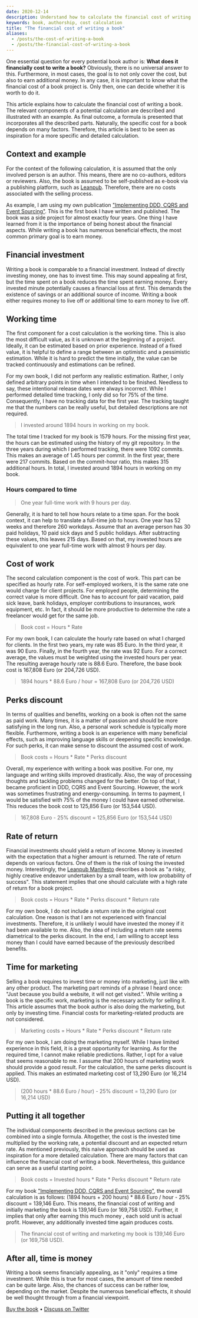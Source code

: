 ```yaml
---
date: 2020-12-14
description: Understand how to calculate the financial cost of writing a book.
keywords: book, authorship, cost calculation
title: "The financial cost of writing a book"
aliases: 
  - /posts/the-cost-of-writing-a-book
  - /posts/the-financial-cost-of-writing-a-book
---
```


One essential question for every potential book author is: **What does it financially cost to write a book?** Obviously, there is no universal answer to this. Furthermore, in most cases, the goal is to not only cover the cost, but also to earn additional money. In any case, it is important to know what the financial cost of a book project is. Only then, one can decide whether it is worth to do it.

This article explains how to calculate the financial cost of writing a book. The relevant components of a potential calculation are described and illustrated with an example. As final outcome, a formula is presented that incorporates all the described parts. Naturally, the specific cost for a book depends on many factors. Therefore, this article is best to be seen as inspiration for a more specific and detailed calculation.

## Context and example

For the context of the following calculation, it is assumed that the only involved person is an author. This means, there are no co-authors, editors or reviewers. Also, the book is assumed to be self-published as e-book via a publishing platform, such as [Leanpub](https://leanpub.com/). Therefore, there are no costs associated with the selling process.

As example, I am using my own publication ["Implementing DDD, CQRS and Event Sourcing"](https://leanpub.com/implementing-ddd-cqrs-and-event-sourcing). This is the first book I have written and published. The book was a side project for almost exactly four years. One thing I have learned from it is the importance of being honest about the financial aspects. While writing a book has numerous beneficial effects, the most common primary goal is to earn money.

## Financial investment

Writing a book is comparable to a financial investment. Instead of directly investing money, one has to invest time. This may sound appealing at first, but the time spent on a book reduces the time spent earning money. Every invested minute potentially causes a financial loss at first. This demands the existence of savings or an additional source of income. Writing a book either requires money to live off or additional time to earn money to live off.

## Working time

The first component for a cost calculation is the working time. This is also the most difficult value, as it is unknown at the beginning of a project. Ideally, it can be estimated based on prior experience. Instead of a fixed value, it is helpful to define a range between an optimistic and a pessimistic estimation. While it is hard to predict the time initially, the value can be tracked continuously and estimations can be refined.

For my own book, I did not perform any realistic estimation. Rather, I only defined arbitrary points in time when I intended to be finished. Needless to say, these intentional release dates were always incorrect. While I performed detailed time tracking, I only did so for 75% of the time. Consequently, I have no tracking data for the first year. The tracking taught me that the numbers can be really useful, but detailed descriptions are not required.

> I invested around 1894 hours in working on my book.

The total time I tracked for my book is 1579 hours. For the missing first year, the hours can be estimated using the history of my git repository. In the three years during which I performed tracking, there were 1092 commits. This makes an average of 1.45 hours per commit. In the first year, there were 217 commits. Based on the commit-hour ratio, this makes 315 additional hours. In total, I invested around 1894 hours in working on my book.

### Hours compared to time

> One year full-time work with 9 hours per day.

Generally, it is hard to tell how hours relate to a time span. For the book context, it can help to translate a full-time job to hours. One year has 52 weeks and therefore 260 workdays. Assume that an average person has 30 paid holidays, 10 paid sick days and 5 public holidays. After subtracting these values, this leaves 215 days. Based on that, my invested hours are equivalent to one year full-time work with almost 9 hours per day.

## Cost of work

The second calculation component is the cost of work. This part can be specified as hourly rate. For self-employed workers, it is the same rate one would charge for client projects. For employed people, determining the correct value is more difficult. One has to account for paid vacation, paid sick leave, bank holidays, employer contributions to insurances, work equipment, etc. In fact, it should be more productive to determine the rate a freelancer would get for the same job.

> Book cost = Hours * Rate

For my own book, I can calculate the hourly rate based on what I charged for clients. In the first two years, my rate was 85 Euro. In the third year, it was 90 Euro. Finally, in the fourth year, the rate was 92 Euro. For a correct average, the values must be weighted using the invested hours per year. The resulting average hourly rate is 88.6 Euro. Therefore, the base book cost is 167,808 Euro (or 204,726 USD).

> 1894 hours * 88.6 Euro / hour = 167,808 Euro (or 204,726 USD)

## Perks discount

In terms of qualities and benefits, working on a book is often not the same as paid work. Many times, it is a matter of passion and should be more satisfying in the long run. Also, a personal work schedule is typically more flexible. Furthermore, writing a book is an experience with many beneficial effects, such as improving language skills or deepening specific knowledge. For such perks, it can make sense to discount the assumed cost of work.

> Book costs = Hours * Rate * Perks discount

Overall, my experience with writing a book was positive. For one, my language and writing skills improved drastically. Also, the way of processing thoughts and tackling problems changed for the better. On top of that, I became proficient in DDD, CQRS and Event Sourcing. However, the work was sometimes frustrating and energy-consuming. In terms to payment, I would be satisfied with 75% of the money I could have earned otherwise. This reduces the book cost to 125,856 Euro (or 153,544 USD). 

> 167,808 Euro - 25% discount = 125,856 Euro (or 153,544 USD)

## Rate of return

Financial investments should yield a return of income. Money is invested with the expectation that a higher amount is returned. The rate of return depends on various factors. One of them is the risk of losing the invested money. Interestingly, the [Leanpub Manifesto](https://leanpub.com/manifesto) describes a book as "a risky, highly creative endeavor undertaken by a small team, with low probability of success". This statement implies that one should calculate with a high rate of return for a book project.

> Book costs = Hours * Rate * Perks discount * Return rate

For my own book, I do not include a return rate in the original cost calculation. One reason is that I am not experienced with financial investments. Therefore, it is unlikely I would have invested the money if it had been available to me. Also, the idea of including a return rate seems diametrical to the perks discount. In the end, I am willing to accept less money than I could have earned because of the previously described benefits.

## Time for marketing

Selling a book requires to invest time or money into marketing, just like with any other product. The marketing part reminds of a phrase I heard once: "Just because you build a website, it will not get visited.". While writing a book is the specific work, marketing is the necessary activity for selling it. This article assumes that the book author is also doing the marketing, but only by investing time. Financial costs for marketing-related products are not considered.

> Marketing costs = Hours * Rate * Perks discount * Return rate

For my own book, I am doing the marketing myself. While I have limited experience in this field, it is a great opportunity for learning. As for the required time, I cannot make reliable predictions. Rather, I opt for a value that seems reasonable to me. I assume that 200 hours of marketing work should provide a good result. For the calculation, the same perks discount is applied. This makes an estimated marketing cost of 13,290 Euro (or 16,214 USD).

> (200 hours * 88.6 Euro / hour) - 25% discount = 13,290 Euro (or 16,214 USD)

## Putting it all together

The individual components described in the previous sections can be combined into a single formula. Altogether, the cost is the invested time multiplied by the working rate, a potential discount and an expected return rate. As mentioned previously, this naive approach should be used as inspiration for a more detailed calculation. There are many factors that can influence the financial cost of writing a book. Nevertheless, this guidance can serve as a useful starting point.

> Book costs = Invested hours * Rate * Perks discount * Return rate

For my book ["Implementing DDD, CQRS and Event Sourcing"](https://leanpub.com/implementing-ddd-cqrs-and-event-sourcing), the overall calculation is as follows: (1894 hours + 200 hours) * 88.6 Euro / hour - 25% discount = 139,146 Euro. This means, the financial cost of writing and initially marketing the book is 139,146 Euro (or 169,758 USD). Further, it implies that only after earning this much money , each sold unit is actual profit. However, any additionally invested time again produces costs.

> The financial cost of writing and marketing my book is 139,146 Euro (or 169,758 USD).

## After all, time is money

Writing a book seems financially appealing, as it "only" requires a time investment. While this is true for most cases, the amount of time needed can be quite large. Also, the chances of success can be rather low, depending on the market. Despite the numerous beneficial effects, it should be well thought through from a financial viewpoint.

[Buy the book](https://leanpub.com/implementing-ddd-cqrs-and-event-sourcing)
•
[Discuss on Twitter](https://twitter.com/lx_lawrence/status/1340259353530687489)